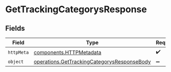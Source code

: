 # GetTrackingCategorysResponse


## Fields

| Field                                                                                                      | Type                                                                                                       | Required                                                                                                   | Description                                                                                                |
| ---------------------------------------------------------------------------------------------------------- | ---------------------------------------------------------------------------------------------------------- | ---------------------------------------------------------------------------------------------------------- | ---------------------------------------------------------------------------------------------------------- |
| `httpMeta`                                                                                                 | [components.HTTPMetadata](../../models/components/httpmetadata.md)                                         | :heavy_check_mark:                                                                                         | N/A                                                                                                        |
| `object`                                                                                                   | [operations.GetTrackingCategorysResponseBody](../../models/operations/gettrackingcategorysresponsebody.md) | :heavy_minus_sign:                                                                                         | N/A                                                                                                        |